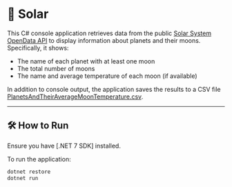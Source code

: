 # 🌌 Solar

This C# console application retrieves data from the public [Solar System OpenData API](https://api.le-systeme-solaire.net/en/) to display information about planets and their moons. Specifically, it shows:

- The name of each planet with at least one moon
- The total number of moons
- The name and average temperature of each moon (if available)

In addition to console output, the application saves the results to a CSV file [PlanetsAndTheirAverageMoonTemperature.csv](https://github.com/sairamreddymendu/Solar/blob/master/Solar/PlanetsAndTheirAverageMoonTemperature.csv).

---

## 🛠️ How to Run

Ensure you have [.NET 7 SDK] installed.

To run the application:

```bash
dotnet restore
dotnet run

